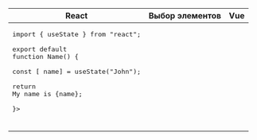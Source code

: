 

| React                                                                                                                                                                                     | Выбор элементов | Vue                                                                                                                                                                                            |
| ----------------------------------------------------------------------------------------------------------------------------------------------------------------------------------------- | --------------- | ---------------------------------------------------------------------------------------------------------------------------------------------------------------------------------------------- |
| <pre>import { useState } from "react";<br><br>export default function Name() {<br><br>const [ name] = useState("John");<br><br>return <span>My name is {name}</span>;<br><br>}></pre><br> |                 | <pre><br><script setup><br><br>import {ref} from 'vue';<br><br>const name = ref('John');<br><br></script><br><br><template><br><br><span>My name is {{ name }}</span><br><br></template></pre> |


